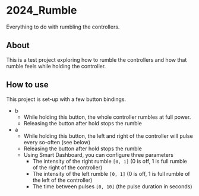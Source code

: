 # 2024_Rumble
Everything to do with rumbling the controllers.

## About
This is a test project exploring how to rumble the controllers and how that rumble feels while holding the controller.

## How to use
This project is set-up with a few button bindings.
* b
    * While holding this button, the whole controller rumbles at full power.
    * Releasing the button after hold stops the rumble
* a
    * While holding this button, the left and right of the controller will pulse every so-often (see below)
    * Releasing the button after hold stops the rumble
    * Using Smart Dashboard, you can configure three parameters
        * The intensity of the right rumble `[0, 1]` (0 is off, 1 is full rumble of the right of the controller)
        * The intensity of the left rumble `[0, 1]` (0 is off, 1 is full rumble of the left of the controller)
        * The time between pulses `[0, 10]` (the pulse duration in seconds)

